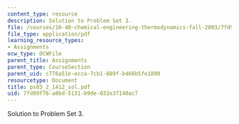 ```yaml
---
content_type: resource
description: Solution to Problem Set 3.
file: /courses/10-40-chemical-engineering-thermodynamics-fall-2003/7fd99f76a8bd5131b9de032e37140ac7_ps03_2_1412_sol.pdf
file_type: application/pdf
learning_resource_types:
- Assignments
ocw_type: OCWFile
parent_title: Assignments
parent_type: CourseSection
parent_uid: c776a51e-ecca-7cb1-889f-b466b5fe1890
resourcetype: Document
title: ps03_2_1412_sol.pdf
uid: 7fd99f76-a8bd-5131-b9de-032e37140ac7
---
```

Solution to Problem Set 3.

